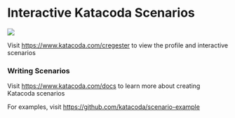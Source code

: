 # Interactive Katacoda Scenarios

[![](http://shields.katacoda.com/katacoda/cregester/count.svg)](https://www.katacoda.com/cregester "Get your profile on Katacoda.com")

Visit https://www.katacoda.com/cregester to view the profile and interactive scenarios

### Writing Scenarios
Visit https://www.katacoda.com/docs to learn more about creating Katacoda scenarios

For examples, visit https://github.com/katacoda/scenario-example
